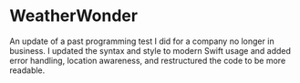 # WeatherWonder
An update of a past programming test I did for a company no longer in business. I updated the syntax and style to modern Swift usage and added error handling, location awareness, and restructured the code to be more readable.
